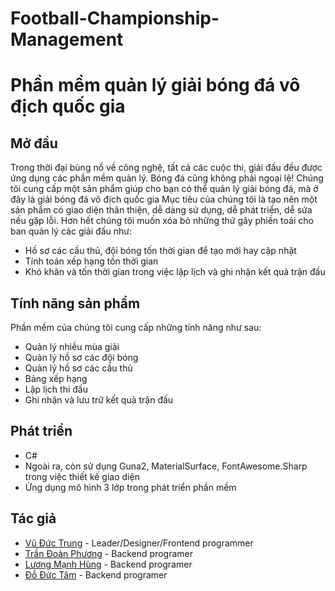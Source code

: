 # Football-Championship-Management
# Phần mềm quản lý giải bóng đá vô địch quốc gia

## Mở đầu

Trong thời đại bùng nổ về công nghệ, tất cả các cuộc thi, giải đấu đều được ứng dụng các phần mềm quản lý. Bóng đá cũng không phải ngoại lệ!
Chúng tôi cung cấp một sản phẩm giúp cho bạn có thể quản lý giải bóng đá, mà ở đây là giải bóng đá vô địch quốc gia
Mục tiêu của chúng tôi là tạo nên một sản phẩm có giao diện thân thiện, dễ dàng sử dụng, dễ phát triển, dễ sửa nếu gặp lỗi. Hơn hết chúng tôi muốn xóa bỏ những thứ gây phiền toái cho ban quản lý các giải đấu như:
- Hồ sơ các cầu thủ, đội bóng tốn thời gian để tạo mới hay cập nhật
- Tính toán xếp hạng tốn thời gian
- Khó khăn và tốn thời gian trong việc lập lịch và ghi nhận kết quả trận đấu

## Tính năng sản phẩm
Phần mềm của chúng tôi cung cấp những tính năng như sau:
- Quản lý nhiều mùa giải
- Quản lý hồ sơ các đội bóng
- Quản lý hồ sơ các cầu thủ
- Bảng xếp hạng
- Lập lịch thi đấu
- Ghi nhận và lưu trữ kết quả trận đấu
## Phát triển
- C#
- Ngoài ra, còn sử dụng Guna2, MaterialSurface, FontAwesome.Sharp trong việc thiết kế giao diện
- Ứng dụng mô hình 3 lớp trong phát triển phần mềm

## Tác giả
- [Vũ Đức Trung](https://www.facebook.com/ductrungg01/) - Leader/Designer/Frontend programmer
- [Trần Đoàn Phương](https://www.facebook.com/GreenAvocadoo) - Backend programer
- [Lương Mạnh Hùng](https://www.facebook.com/NIH813) - Backend programer
- [Đỗ Đức Tâm](https://www.facebook.com/qsasasasasa) - Backend programer




